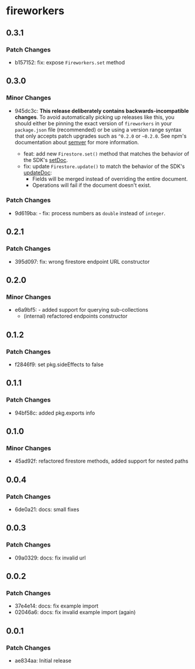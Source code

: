 # fireworkers

## 0.3.1

### Patch Changes

- b157152: fix: expose `Fireworkers.set` method

## 0.3.0

### Minor Changes

- 945dc3c: **This release deliberately contains backwards-incompatible changes**. To avoid automatically picking up releases like this, you should either be pinning the exact version of `fireworkers` in your `package.json` file (recommended) or be using a version range syntax that only accepts patch upgrades such as `^0.2.0` or `~0.2.0`. See npm's documentation about [semver](https://docs.npmjs.com/cli/v6/using-npm/semver/) for more information.

  - feat: add new `Firestore.set()` method that matches the behavior of the SDK's [setDoc](https://firebase.google.com/docs/reference/js/firestore_.md#setdoc).
  - fix: update `Firestore.update()` to match the behavior of the SDK's [updateDoc](https://firebase.google.com/docs/reference/js/firestore_.md#updatedoc):
    - Fields will be merged instead of overriding the entire document.
    - Operations will fail if the document doesn't exist.

### Patch Changes

- 9d619ba: - fix: process numbers as `double` instead of `integer`.

## 0.2.1

### Patch Changes

- 395d097: fix: wrong firestore endpoint URL constructor

## 0.2.0

### Minor Changes

- e6a9bf5: - added support for querying sub-collections
  - (internal) refactored endpoints constructor

## 0.1.2

### Patch Changes

- f2846f9: set pkg.sideEffects to false

## 0.1.1

### Patch Changes

- 94bf58c: added pkg.exports info

## 0.1.0

### Minor Changes

- 45ad92f: refactored firestore methods, added support for nested paths

## 0.0.4

### Patch Changes

- 6de0a21: docs: small fixes

## 0.0.3

### Patch Changes

- 09a0329: docs: fix invalid url

## 0.0.2

### Patch Changes

- 37e4e14: docs: fix example import
- 02046a6: docs: fix invalid example import (again)

## 0.0.1

### Patch Changes

- ae834aa: Initial release

